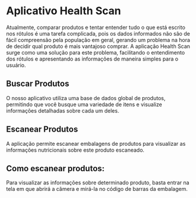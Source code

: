 # Aplicativo Health Scan

Atualmente, comparar produtos e tentar entender tudo o que está escrito nos rótulos é uma tarefa complicada, pois os dados informados não são de fácil compreensão pela população em geral, gerando um problema na hora de decidir qual produto é mais vantajoso comprar. A aplicação Health Scan surge como uma solução para este problema, facilitando o entendimento dos rótulos e apresentando as informações de maneira simples para o usuário.

## Buscar Produtos

O nosso aplicativo utiliza uma base de dados global de produtos, permitindo que você busque uma variedade de itens e visualize informações detalhadas sobre cada um deles.

## Escanear Produtos

A aplicação permite escanear embalagens de produtos para visualizar as informações nutricionais sobre este produto escaneado.

## Como escanear produtos:
Para visualizar as informações sobre determinado produto, basta entrar na tela em que abrirá a câmera e mirá-la no código de barras da embalagem.

